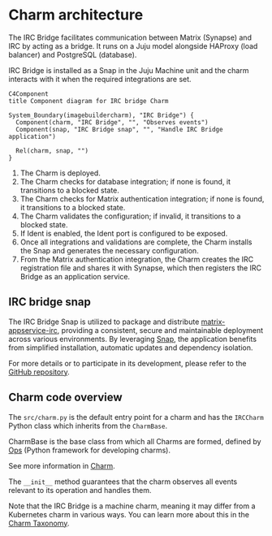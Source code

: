 # Charm architecture

The IRC Bridge facilitates communication between Matrix (Synapse) and IRC by
acting as a bridge. It runs on a Juju model alongside HAProxy (load balancer)
and PostgreSQL (database).

IRC Bridge is installed as a Snap in the Juju Machine unit and the charm
interacts with it when the required integrations are set.

```mermaid
C4Component
title Component diagram for IRC bridge Charm

System_Boundary(imagebuildercharm), "IRC Bridge") {
  Component(charm, "IRC Bridge", "", "Observes events")
  Component(snap, "IRC Bridge snap", "", "Handle IRC Bridge application")

  Rel(charm, snap, "")
}
```

1. The Charm is deployed.
2. The Charm checks for database integration; if none is found, it transitions
to a blocked state.
3. The Charm checks for Matrix authentication integration; if none is found, it
transitions to a blocked state.
4. The Charm validates the configuration; if invalid, it transitions to a
blocked state.
5. If Ident is enabled, the Ident port is configured to be exposed.
6. Once all integrations and validations are complete, the Charm installs the
Snap and generates the necessary configuration.
7. From the Matrix authentication integration, the Charm creates the IRC
registration file and shares it with Synapse, which then registers the IRC Bridge as an application service.

## IRC bridge snap

The IRC Bridge Snap is utilized to package and distribute [matrix-appservice-irc](https://github.com/matrix-org/matrix-appservice-irc),
providing a consistent, secure and maintainable deployment across various
environments. By leveraging [Snap](https://snapcraft.io/about), the application benefits from simplified
installation, automatic updates and dependency isolation.

For more details or to participate in its development, please refer to the
[GitHub repository](https://github.com/canonical/matrix-appservice-irc).

## Charm code overview

The `src/charm.py` is the default entry point for a charm and has the
`IRCCharm` Python class which inherits from the `CharmBase`.

CharmBase is the base class from which all Charms are formed, defined by [Ops](https://juju.is/docs/sdk/ops)
(Python framework for developing charms).

See more information in [Charm](https://canonical-juju.readthedocs-hosted.com/en/3.6/user/reference/charm/).

The `__init__` method guarantees that the charm observes all events relevant to
its operation and handles them.

Note that the IRC Bridge is a machine charm, meaning it may differ from a
Kubernetes charm in various ways.
You can learn more about this in the [Charm Taxonomy](https://canonical-juju.readthedocs-hosted.com/en/latest/user/reference/charm/charm-taxonomy/#machine).
